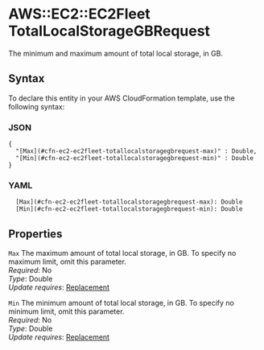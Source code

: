 # AWS::EC2::EC2Fleet TotalLocalStorageGBRequest<a name="aws-properties-ec2-ec2fleet-totallocalstoragegbrequest"></a>

The minimum and maximum amount of total local storage, in GB\.

## Syntax<a name="aws-properties-ec2-ec2fleet-totallocalstoragegbrequest-syntax"></a>

To declare this entity in your AWS CloudFormation template, use the following syntax:

### JSON<a name="aws-properties-ec2-ec2fleet-totallocalstoragegbrequest-syntax.json"></a>

```
{
  "[Max](#cfn-ec2-ec2fleet-totallocalstoragegbrequest-max)" : Double,
  "[Min](#cfn-ec2-ec2fleet-totallocalstoragegbrequest-min)" : Double
}
```

### YAML<a name="aws-properties-ec2-ec2fleet-totallocalstoragegbrequest-syntax.yaml"></a>

```
  [Max](#cfn-ec2-ec2fleet-totallocalstoragegbrequest-max): Double
  [Min](#cfn-ec2-ec2fleet-totallocalstoragegbrequest-min): Double
```

## Properties<a name="aws-properties-ec2-ec2fleet-totallocalstoragegbrequest-properties"></a>

`Max`  <a name="cfn-ec2-ec2fleet-totallocalstoragegbrequest-max"></a>
The maximum amount of total local storage, in GB\. To specify no maximum limit, omit this parameter\.  
*Required*: No  
*Type*: Double  
*Update requires*: [Replacement](https://docs.aws.amazon.com/AWSCloudFormation/latest/UserGuide/using-cfn-updating-stacks-update-behaviors.html#update-replacement)

`Min`  <a name="cfn-ec2-ec2fleet-totallocalstoragegbrequest-min"></a>
The minimum amount of total local storage, in GB\. To specify no minimum limit, omit this parameter\.  
*Required*: No  
*Type*: Double  
*Update requires*: [Replacement](https://docs.aws.amazon.com/AWSCloudFormation/latest/UserGuide/using-cfn-updating-stacks-update-behaviors.html#update-replacement)